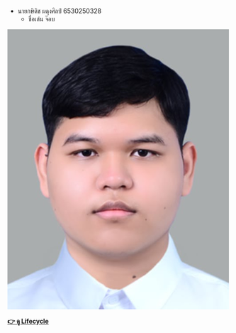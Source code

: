 - นายกษิดิช ผดุงศิลป์ 6530250328
  - ชื่อเล่น จ๊อบ


![Alt text](IMG_2517.jpeg)

[**👉 ดู Lifecycle**](lifecycle.md)
